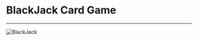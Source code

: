 # BlackJack Card Game
----
![BlackJack](https://github.com/pbs1057/MFCApplication2/assets/138650046/4a90e829-5b9e-407e-bce6-68cfb7098068)
